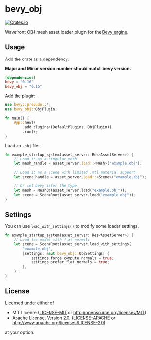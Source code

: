 # bevy_obj

[![Crates.io](https://img.shields.io/crates/v/bevy_obj.svg)](https://crates.io/crates/bevy_obj)

Wavefront OBJ mesh asset loader plugin for the [Bevy engine](https://github.com/bevyengine/bevy).

## Usage

Add the crate as a dependency:

**Major and Minor version number should match bevy version.**

```toml
[dependencies]
bevy = "0.16"
bevy_obj = "0.16"
```

Add the plugin:

```rust
use bevy::prelude::*;
use bevy_obj::ObjPlugin;

fn main() {
    App::new()
        .add_plugins((DefaultPlugins, ObjPlugin))
        .run();
}
```

Load an `.obj` file:

```rust
fn example_startup_system(asset_server: Res<AssetServer>) {
    // Load it as a singular mesh
    let mesh_handle = asset_server.load::<Mesh>("example.obj");

    // Load it as a scene with limited .mtl material support
    let scene_handle = asset_server.load::<Scene>("example.obj");

    // Or let bevy infer the type
    let mesh = Mesh3d(asset_server.load("example.obj"));
    let scene = SceneRoot(asset_server.load("example.obj"));
}
```

## Settings

You can use `load_with_settings()` to modify some loader settings.

```rust
fn example_startup_system(asset_server: Res<AssetServer>) {
    // Load the model with flat normals
    let scene = SceneRoot(asset_server.load_with_settings(
        "example.obj",
        |settings: &mut bevy_obj::ObjSettings| {
            settings.force_compute_normals = true;
            settings.prefer_flat_normals = true;
        },
    ));
}
```

## License

Licensed under either of

 * MIT License ([LICENSE-MIT](LICENSE-MIT) or http://opensource.org/licenses/MIT)
 * Apache License, Version 2.0, ([LICENSE-APACHE](LICENSE-APACHE) or http://www.apache.org/licenses/LICENSE-2.0)

at your option.
